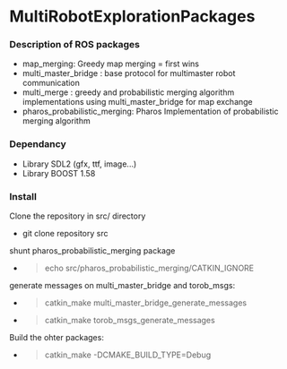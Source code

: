 # MultiRobotExplorationPackages
### Description of ROS packages
- map_merging: Greedy map merging = first wins
- multi_master_bridge : base protocol for multimaster robot communication
- multi_merge : greedy and probabilistic merging algorithm implementations using multi_master_bridge for map exchange
- pharos_probabilistic_merging: Pharos Implementation of probabilistic merging algorithm

### Dependancy
- Library SDL2 (gfx, ttf, image...)
- Library BOOST 1.58

### Install
Clone the repository in src/ directory
- git clone repository src

shunt pharos_probabilistic_merging package 
- > echo src/pharos_probabilistic_merging/CATKIN_IGNORE

generate messages on multi_master_bridge and torob_msgs:
- > catkin_make multi_master_bridge_generate_messages
- > catkin_make torob_msgs_generate_messages

Build the ohter packages:
- > catkin_make -DCMAKE_BUILD_TYPE=Debug